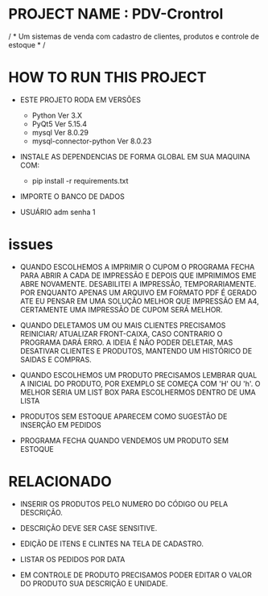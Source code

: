 # PROJECT NAME : PDV-Crontrol
 / * Um sistemas de venda com cadastro de clientes, produtos e controle de estoque * /

 # HOW TO RUN THIS PROJECT

 - ESTE PROJETO RODA EM VERSÕES 
     - Python Ver 3.X 
     - PyQt5  Ver 5.15.4
     - mysql  Ver 8.0.29
     - mysql-connector-python Ver 8.0.23
 
 - INSTALE AS DEPENDENCIAS DE FORMA GLOBAL EM SUA MAQUINA COM:
    - pip install -r requirements.txt
    
 - IMPORTE O BANCO DE DADOS
 - USUÁRIO adm senha 1

# issues

 - QUANDO ESCOLHEMOS A IMPRIMIR O CUPOM O PROGRAMA FECHA PARA ABRIR A CADA DE IMPRESSÃO E DEPOIS QUE IMPRIMIMOS EME ABRE NOVAMENTE. DESABILITEI A IMPRESSÃO, TEMPORARIAMENTE. POR ENQUANTO APENAS UM ARQUIVO EM FORMATO PDF É GERADO ATE EU PENSAR EM UMA SOLUÇÃO MELHOR QUE IMPRESSÃO EM A4, CERTAMENTE UMA IMPRESSÃO DE CUPOM SERÁ MELHOR.

 - QUANDO DELETAMOS UM OU MAIS CLIENTES PRECISAMOS REINICIAR/ ATUALIZAR FRONT-CAIXA, CASO CONTRARIO O PROGRAMA DARÁ ERRO. A IDEIA É NÃO PODER DELETAR, MAS DESATIVAR CLIENTES E PRODUTOS, MANTENDO UM HISTÓRICO DE SAIDAS E COMPRAS.

 - QUANDO ESCOLHEMOS UM PRODUTO PRECISAMOS LEMBRAR QUAL A INICIAL DO PRODUTO, POR EXEMPLO SE COMEÇA COM 'H' OU 'h'. O MELHOR SERIA UM LIST BOX PARA ESCOLHERMOS DENTRO DE UMA LISTA 
 
 - PRODUTOS SEM ESTOQUE APARECEM COMO SUGESTÃO DE INSERÇÃO EM PEDIDOS
 - PROGRAMA FECHA QUANDO VENDEMOS UM PRODUTO SEM ESTOQUE 
 # RELACIONADO

 - INSERIR OS PRODUTOS PELO NUMERO DO CÓDIGO OU PELA DESCRIÇÃO.

 - DESCRIÇÃO DEVE SER CASE SENSITIVE.

 - EDIÇÃO DE ITENS E CLINTES NA TELA DE CADASTRO.

 - LISTAR OS PEDIDOS POR DATA

 - EM CONTROLE DE PRODUTO PRECISAMOS PODER EDITAR O VALOR DO PRODUTO SUA DESCRIÇÃO E UNIDADE.

 